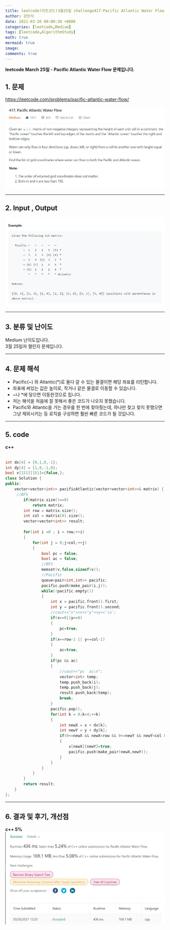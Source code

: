 ```yaml
---
title: leetcode(리트코드)3월25일 challenge417-Pacific Atlantic Water Flow
author: 강민석
date: 2021-03-26 00:00:20 +0800
categories: [leetcode,Medium]
tags: [leetcode,AlgorithmStudy]
math: true
mermaid: true
image: 
comments: true
---
```


**leetcode March 25일 - Pacific Atlantic Water Flow 문제입니다.**

## 1. 문제
<https://leetcode.com/problems/pacific-atlantic-water-flow/>  

![](/assets/img/sample/leetcode/417/Problem.JPG)  

-----  

## 2. Input , Output

![](/assets/img/sample/leetcode/417/input.JPG)  


-----  

## 3. 분류 및 난이도

Medium 난이도입니다.  
3월 25일자 챌린지 문제입니다. 

-----  

## 4. 문제 해석

- Pacific(~) 와 Atlantic(*)로 둘다 갈 수 있는 물결이면 해당 좌표를 리턴합니다.
- 좌표에 써있는 값은 높이로, 작거나 같은 물결로 이동할 수 있습니다.
- ~나 *에 닿으면 이동한것으로 칩니다.
- 저는 해석을 처음에 잘 못해서 좋은 코드가 나오지 못했습니다.
- Pacific와 Atlantic을 가는 경우를 한 번에 찾아줬는데, 하나만 찾고 찾지 못했으면 그냥 제외시키는 등 로직을 구성하면 훨씬 빠른 코드가 될 것입니다. 




-----  

## 5. code

**c++**

```c++

int dx[4] = {0,1,0,-1};
int dy[4] = {1,0,-1,0};
bool v[151][151]={false,};
class Solution {
public:
    vector<vector<int>> pacificAtlantic(vector<vector<int>>& matrix) {
     //BFS
        if(matrix.size()==0)
            return matrix;
        int row = matrix.size();
        int col = matrix[0].size();
        vector<vector<int>> result;
        
        for(int i =0 ; i < row;++i)
        {
            for(int j = 0;j<col;++j)
            {
                bool pc = false;
                bool ac = false;
                //BFS
                memset(v,false,sizeof(v));
                //Pacific
                queue<pair<int,int>> pacific;
                pacific.push(make_pair(i,j));
                while(!pacific.empty())
                {
                    int x = pacific.front().first;
                    int y = pacific.front().second;
                    //cout<<"x"<<x<<"y"<<y<<'\n';
                    if(x==0||y==0)
                    {
                        pc=true;
                    }
                    if(x==row-1 || y==col-1)
                    {
                        ac=true;
                    }
                    if(pc && ac)
                    {
                        //cout<<"pc  ac\n";
                        vector<int> temp;
                        temp.push_back(i);
                        temp.push_back(j);
                        result.push_back(temp);
                        break;
                    }
                    pacific.pop();
                    for(int k = 0;k<4;++k)
                    {
                        int newX = x + dx[k];
                        int newY = y + dy[k];
                        if(0<=newX && newX<row && 0<=newY && newY<col && matrix[newX][newY]<=matrix[x][y] && !v[newX][newY])
                        {
                            v[newX][newY]=true;
                            pacific.push(make_pair(newX,newY));
                        }
                    }
                }
            }
        }
        return result;
    }
};
```

-----

## 6. 결과 및 후기, 개선점

**c++ 5%**
![](/assets/img/sample/leetcode/417/result.JPG)  

